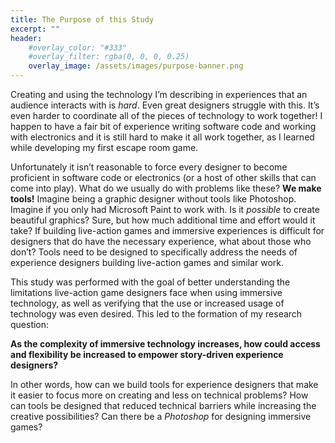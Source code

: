 ```yaml
---
title: The Purpose of this Study
excerpt: ""
header:
    #overlay_color: "#333"
    #overlay_filter: rgba(0, 0, 0, 0.25)
    overlay_image: /assets/images/purpose-banner.png
---
```


Creating and using the technology I’m describing in experiences that an audience interacts with is _hard_. Even great designers struggle with this. It’s even harder to coordinate all of the pieces of technology to work together! I happen to have a fair bit of experience writing software code and working with electronics and it is still hard to make it all work together, as I learned while developing my first escape room game.

Unfortunately it isn’t reasonable to force every designer to become proficient in software code or electronics (or a host of other skills that can come into play). What do we usually do with problems like these? **We make tools!** Imagine being a graphic designer without tools like Photoshop. Imagine if you only had Microsoft Paint to work with. Is it _possible_ to create beautiful graphics? Sure, but how much additional time and effort would it take? If building live-action games and immersive experiences is difficult for designers that do have the necessary experience, what about those who don’t? Tools need to be designed to specifically address the needs of experience designers building live-action games and similar work.

This study was performed with the goal of better understanding the limitations live-action game designers face when using immersive technology, as well as verifying that the use or increased usage of technology was even desired. This led to the formation of my research question:

**As the complexity of immersive technology increases, how could access and flexibility be increased to empower story-driven experience designers?**

In other words, how can we build tools for experience designers that make it easier to focus more on creating and less on technical problems? How can tools be designed that reduced technical barriers while increasing the creative possibilities? Can there be a _Photoshop_ for designing immersive games?